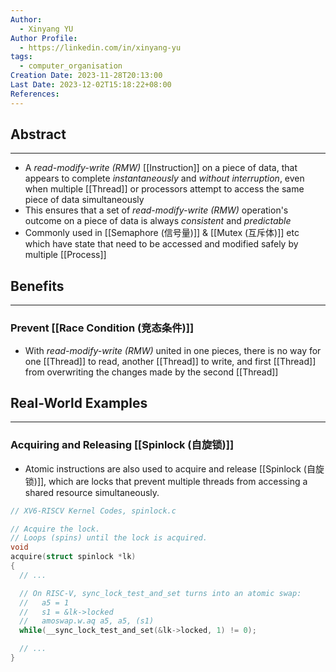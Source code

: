 ```yaml
---
Author:
  - Xinyang YU
Author Profile:
  - https://linkedin.com/in/xinyang-yu
tags:
  - computer_organisation
Creation Date: 2023-11-28T20:13:00
Last Date: 2023-12-02T15:18:22+08:00
References:
---
```

## Abstract
---
- A *read-modify-write (RMW)* [[Instruction]] on a piece of data, that appears to complete *instantaneously* and *without interruption*, even when multiple [[Thread]] or processors attempt to access the same piece of data simultaneously
- This ensures that a set of *read-modify-write (RMW)* operation's outcome on a piece of data is always *consistent* and *predictable*
- Commonly used in [[Semaphore (信号量)]] & [[Mutex (互斥体)]] etc which have state that need to be accessed and modified safely by multiple [[Process]]


## Benefits
---
### Prevent [[Race Condition (竞态条件)]]
- With *read-modify-write (RMW)* united in one pieces, there is no way for one [[Thread]] to read, another [[Thread]] to write, and first [[Thread]] from overwriting the changes made by the second [[Thread]]

## Real-World Examples
---
### Acquiring and Releasing [[Spinlock (自旋锁)]]
- Atomic instructions are also used to acquire and release [[Spinlock (自旋锁)]], which are locks that prevent multiple threads from accessing a shared resource simultaneously.
```c
// XV6-RISCV Kernel Codes, spinlock.c

// Acquire the lock.
// Loops (spins) until the lock is acquired.
void
acquire(struct spinlock *lk)
{
  // ...

  // On RISC-V, sync_lock_test_and_set turns into an atomic swap:
  //   a5 = 1
  //   s1 = &lk->locked
  //   amoswap.w.aq a5, a5, (s1)
  while(__sync_lock_test_and_set(&lk->locked, 1) != 0);

  // ...
}
```